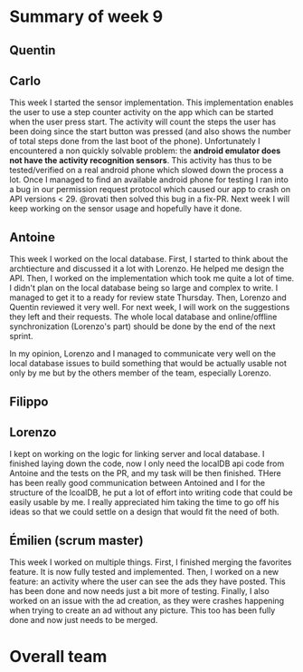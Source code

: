 # Summary of week 9

## Quentin

## Carlo
This week I started the sensor implementation. This implementation enables the user to use a step counter activity on the app which can be started when the user press start. The activity will count the steps the user has been doing since the start button was pressed (and also shows the number of total steps done from the last boot of the phone). Unfortunately I encountered a non quickly solvable problem: the **android emulator does not have the activity recognition sensors**. This activity has thus to be tested/verified on a real android phone which slowed down the process a lot. Once I managed to find an available android phone for testing I ran into a bug in our permission request protocol which caused our app to crash on API versions < 29. @rovati then solved this bug in a fix-PR. Next week I will keep working on the sensor usage and hopefully have it done.

## Antoine

This week I worked on the local database. First, I started to think about the archtiecture and discussed it a lot with Lorenzo. He helped me design the API. Then, I worked on the implementation which took me quite a lot of time. I didn't plan on the local database being so large and complex to write. I managed to get it to a ready for review state Thursday. Then, Lorenzo and Quentin reviewed it very well. For next week, I will work on the suggestions they left and their requests. The whole local database and online/offline synchronization (Lorenzo's part) should be done by the end of the next sprint.

In my opinion, Lorenzo and I managed to communicate very well on the local database issues to build something that would be actually usable not only by me but by the others member of the team, especially Lorenzo.

## Filippo

## Lorenzo
I kept on working on the logic for linking server and local database. I finished laying down the code, now I only need the localDB api code from Antoine and the tests on the PR, and my task will be then finished.
THere has been really good communication between Antoined and I for the structure of the lcoalDB, he put a lot of effort into writing code that could be easily usable by me. I really appreciated him taking the time to go off his ideas so that we could settle on a design that would fit the need of both.

## Émilien (scrum master)

This week I worked on multiple things. First, I finished merging the favorites feature. It is now fully tested and implemented. Then, I worked on a new feature: an activity where the user can see the ads they have posted. This has been done and now needs just a bit more of testing. Finally, I also worked on an issue with the ad creation, as they were crashes happening when trying to create an ad without any picture. This too has been fully done and now just needs to be merged.

# Overall team
